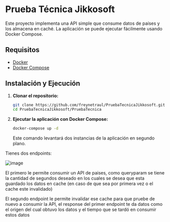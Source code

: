 # Prueba Técnica Jikkosoft

Este proyecto implementa una API simple que consume datos de países y los almacena en caché.  La aplicación se puede ejecutar fácilmente usando Docker Compose.

## Requisitos

*   [Docker](https://www.docker.com/)
*   [Docker Compose](https://docs.docker.com/compose/)

## Instalación y Ejecución

1.  **Clonar el repositorio:**

    ```bash
    git clone https://github.com/freynetraul/PruebaTecnicaJikkosoft.git
    cd PruebaTecnicaJikkosoft/PruebaTecnica
    ```

2.  **Ejecutar la aplicación con Docker Compose:**

    ```bash
    docker-compose up -d
    ```

    Este comando levantará dos instancias de la aplicación en segundo plano.


Tienes dos endpoints:

![image](https://github.com/user-attachments/assets/7a0b276d-6c42-4b9a-ae75-7807a20a3b92)

El primero le permite consumir un API de paises, como queryparam se tiene la cantidad de segundos deseado en los cuales se desea que esta guardado los datos en cache (en caso de que sea por primera vez o el cache este invalidado)

El segundo endpoint le permite invalidar ese cache para que pruebe de nuevo a consumir la API, el response del primer endpoint te da datos como el origen del cual obtuvo los datos y el tiempo que se tardó en consumir estos datos

  
